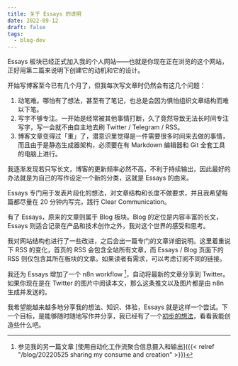 ```yaml
---
title: 关于 Essays 的说明
date: 2022-09-12
draft: false
tags:
  - blog-dev
---
```


Essays 板块已经正式加入我的个人网站——也就是你现在正在浏览的这个网站，正好用第二篇来说明下创建它的动机和它的设计。

开始写博客至今已有几个月了，但我每次写文章时仍然会有这几个问题：

1. 动笔难。哪怕有了想法，甚至有了笔记，也总是会因为惧怕组织文章结构而难以下笔。
2. 写字不够专注。一开始是经常被其他事情打断，久了竟然导致无法长时间专注写字，写一会就不由自主地去刷 Twitter / Telegram / RSS。
3. 博客文章变得过「重」了，潜意识里觉得是一件需要很多时间来去做的事情，而且由于是静态生成器架构，必须要在有 Markdown 编辑器和 Git 全套工具的电脑上进行。

我逐渐发现若只写长文，博客的更新频率必然不高，不利于持续输出，因此最好的办法就是为自己的写作设定一个新的分类，这就是 Essays 的由来。

Essays 专门用于发表片段化的想法，对文章结构和长度不做要求，并且我希望每篇都尽量在 20 分钟内写完，践行 Clear Communication。

有了 Essays，原来的文章则属于 Blog 板块。Blog 的定位是内容丰富的长文，Essays 则适合记录在产品和技术创作之外，我对这个世界的感受和思考。

我对网站结构也进行了一些改进，之后会出一篇专门的文章详细说明。这里着重说下 RSS 的变化，首页的 RSS 会包含全站所有文章，而 Essays / Blog 页面下的 RSS 则仅包含其所在板块的文章。如果读者有需求，可以考虑订阅不同的链接。

我还为 Essays 增加了一个 n8n workflow [^1]，自动将最新的文章分享到 Twitter。如果你现在是在 Twitter 的图片中阅读本文，那么这条推文以及图片都是由 n8n 生成并发送的。

我希望能越来越多地分享我的想法、知识、体验，Essays 就是这样一个尝试。下一个目标，是能够随时随地写作并分享，我已经有了一个[初步的想法](https://t.me/reorx_share/2221)，看看我能创造些什么吧。

[^1]: 参见我的另一篇文章 [使用自动化工作流聚合信息摄入和输出]({{< relref "/blog/20220525 sharing my consume and creation" >}})